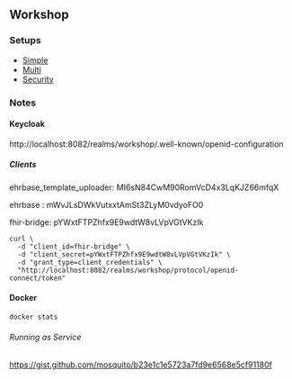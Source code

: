 ## Workshop

### Setups

- [Simple](./simple/)
- [Multi](./multi/)
- [Security](./security/)

### Notes

#### Keycloak

http://localhost:8082/realms/workshop/.well-known/openid-configuration

##### Clients

ehrbase_template_uploader:   MI6sN84CwM90RomVcD4x3LqKJZ66mfqX

ehrbase : mWvJLsDWkVutxxtAmSt3ZLyM0vdyoFO0

fhir-bridge: pYWxtFTPZhfx9E9wdtW8vLVpVGtVKzIk

```shell
curl \
  -d "client_id=fhir-bridge" \
  -d "client_secret=pYWxtFTPZhfx9E9wdtW8vLVpVGtVKzIk" \
  -d "grant_type=client_credentials" \
  "http://localhost:8082/realms/workshop/protocol/openid-connect/token"
```

#### Docker

````shell
docker stats
````

###### Running as Service

https://gist.github.com/mosquito/b23e1c1e5723a7fd9e6568e5cf91180f